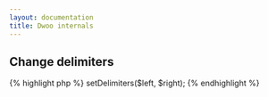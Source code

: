 ```yaml
---
layout: documentation
title: Dwoo internals
---
```


## Change delimiters
<div class="code-box">
{% highlight php %}
<?php
$compiler->setDelimiters($left, $right);
{% endhighlight %}
</div>